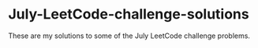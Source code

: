 # July-LeetCode-challenge-solutions
These are my solutions to some of the July LeetCode challenge problems. 
